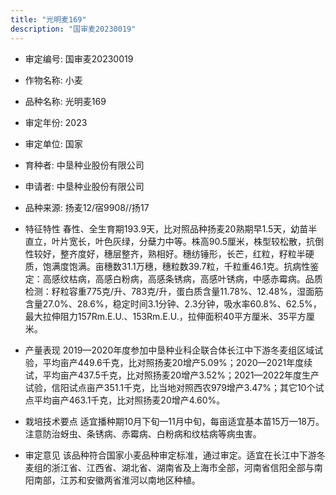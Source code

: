 ```yaml
---
title: "光明麦169"
description: "国审麦20230019"
---
```

* 审定编号:  国审麦20230019

*  作物名称:  小麦

*  品种名称:  光明麦169

*  审定年份:  2023

*  审定单位:  国家

* 育种者:  中垦种业股份有限公司

*  申请者:  中垦种业股份有限公司

*  品种来源:  扬麦12/宿9908//扬17

*  特征特性
春性、全生育期193.9天，比对照品种扬麦20熟期早1.5天，幼苗半直立，叶片宽长，叶色灰绿，分蘖力中等。株高90.5厘米，株型较松散，抗倒性较好，整齐度好，穗层整齐，熟相好。穗纺锤形，长芒，红粒，籽粒半硬质，饱满度饱满。亩穗数31.1万穗，穗粒数39.7粒，千粒重46.1克。抗病性鉴定：高感纹枯病，高感白粉病，高感条锈病，高感叶锈病，中感赤霉病。品质检测：籽粒容重775克/升、783克/升，蛋白质含量11.78%、12.48%，湿面筋含量27.0%、28.6%，稳定时间3.1分钟、2.3分钟，吸水率60.8%、62.5%，最大拉伸阻力157Rm.E.U.、153Rm.E.U.，拉伸面积40平方厘米、35平方厘米。

*  产量表现
2019—2020年度参加中垦种业科企联合体长江中下游冬麦组区域试验，平均亩产449.6千克，比对照扬麦20增产5.09%；2020—2021年度续试，平均亩产437.5千克，比对照扬麦20增产3.52%；2021—2022年度生产试验，信阳试点亩产351.1千克，比当地对照西农979增产3.47%；其它10个试点平均亩产463.1千克，比对照扬麦20增产4.60%。

*  栽培技术要点
适宜播种期10月下旬—11月中旬，每亩适宜基本苗15万—18万。注意防治蚜虫、条锈病、赤霉病、白粉病和纹枯病等病虫害。

*  审定意见
该品种符合国家小麦品种审定标准，通过审定。适宜在长江中下游冬麦组的浙江省、江西省、湖北省、湖南省及上海市全部，河南省信阳全部与南阳南部，江苏和安徽两省淮河以南地区种植。
